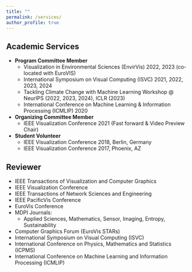 ```yaml
---
title: ""
permalink: /services/
author_profile: true
---
```

Academic Services
------
- **Program Committee Member**
  - Visualization in Environmental Sciences (EnvirVis) 2022, 2023 (co-located with EuroVIS)
  - International Symposium on Visual Computing (ISVC) 2021, 2022, 2023, 2024
  - Tackling Climate Change with Machine Learning Workshop @ NeurIPS (2022, 2023, 2024), ICLR (2023)
  - International Conference on Machine Learning & Information Processing (ICMLIP) 2020
- **Organizing Committee Member**
  - IEEE Visualization Conference 2021 (Fast forward & Video Preview Chair)
- **Student Volunteer**
  - IEEE Visualization Conference 2018,  Berlin, Germany
  - IEEE Visualization Conference 2017, Phoenix, AZ

Reviewer
------
- IEEE Transactions of Visualization and Computer Graphics
- IEEE Visualization Conference
- IEEE Transactions of Network Sciences and Engineering
- IEEE PacificVis Conference
- EuroVis Conference
- MDPI Journals:
  - Applied Sciences, Mathematics, Sensor, Imaging, Entropy, Sustainability
- Computer Graphics Forum (EuroVis STARs)
- International Symposium on Visual Computing (ISVC)
- International Conference on Physics, Mathematics and  Statistics (ICPMS)
- International Conference on Machine Learning and Information Processing (ICMLIP)


